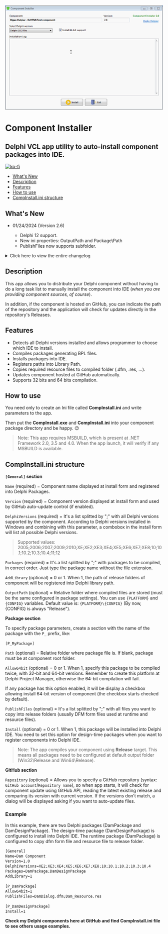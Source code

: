 ![Preview](images/app_preview.gif)

# Component Installer

## Delphi VCL app utility to auto-install component packages into IDE.

[![ko-fi](https://ko-fi.com/img/githubbutton_sm.svg)](https://ko-fi.com/C0C53LVFN)

- [What's New](#whats-new)
- [Description](#description)
- [Features](#features)
- [How to use](#how-to-use)
- [CompInstall.ini structure](#compinstallini-structure)

## What's New

- 01/24/2024 (Version 2.6)

  - Delphi 12 support.
  - New ini properties: OutputPath and Package\Path
  - PublishFiles now supports subfolder.

<details>
  <summary>Click here to view the entire changelog</summary>

- 09/12/2021 (Version 2.5)

   - Delphi 11 support.

- 03/25/2021 (Version 2.4)

   - As it is not a good practice to embed the Component Installer EXE in the GitHub component sources, the update of the GitHub repository has been modified to not update the Component Installer EXE, but only the configured component sources.
   - Removed backup functionality in GitHub auto-update.

- 02/01/2021 (Version 2.3)

   - Fixed sub-folders creation (missing) when extracting files on GitHub update.
   - New backup folder on GitHub update (actual folder will be renamed using date and time sufix).

- 12/18/2020 (Version 2.2)

   - Fixed call to rsvars.bat when Delphi is installed in a path containing spaces characters.

- 10/31/2020 (Version 2.1)

   - Included Delphi 10.4 Sydney support.
   - Implemented verification of the 64-bit Delphi compiler existence when the 64-bit flag was set.

- 10/26/2020 (Version 2.0)

   - Compilation process now uses thread.
   - GitHub auto-update supporting.

- 05/03/2020 (Version 1.2)

   - Fixed RegisterBPL method because Delphi XE5 or below use "RAD Studio" public folder instead "Embarcadero\Studio".

- 02/15/2019 (Version 1.1)

   - Removed Allow64bit parameter in the General section. The app will detect this parameter automatically when appears at any package parameter.
   
</details>

## Description

This app allows you to distribute your Delphi component without having to do a long task list to manually install the component into IDE (*when you are providing component sources, of course*).

In addition, if the component is hosted on GitHub, you can indicate the path of the repository and the application will check for updates directly in the repository's Releases.

## Features

- Detects all Delphi versions installed and allows programmer to choose which IDE to install.
- Compiles packages generating BPL files.
- Installs packages into IDE.
- Registers paths into Library Path.
- Copies required resource files to compiled folder (.dfm, .res, ...).
- Updates component hosted at GitHub automatically.
- Supports 32 bits and 64 bits compilation.

## How to use

You need only to create an Ini file called **CompInstall.ini** and write parameters to the app.

Then put the **CompInstall.exe** and **CompInstall.ini** into your component package directory and be happy. :wink:

> Note: This app requires MSBUILD, which is present at .NET Framework 2.0, 3.5 and 4.0. When the app launch, it will verify if any MSBUILD is available.

## CompInstall.ini structure

**`[General]` section**

`Name` (required) = Component name displayed at install form and registered into Delphi Packages.

`Version` (required) = Component version displayed at install form and used by GitHub auto-update control (if enabled).

`DelphiVersions` (required) = It's a list splitted by ";" with all Delphi versions supported by the component. According to Delphi versions installed in Windows and combining with this parameter, a combobox in the install form will list all possible Delphi versions.

> Supported values: 2005;2006;2007;2009;2010;XE;XE2;XE3;XE4;XE5;XE6;XE7;XE8;10;10.1;10.2;10.3;10.4;11;12

`Packages` (required) = It's a list splitted by ";" with packages to be compiled, in correct order. Just type the package name without the file extension.

`AddLibrary` (optional) = 0 or 1. When 1, the path of release folders of component will be registered into Delphi library path.

`OutputPath` (optional) = Relative folder where compiled files are stored (must be the same configured in package settings). You can use `{PLATFORM}` and `{CONFIG}` variables. Default value is: `{PLATFORM}\{CONFIG}` (By now, {CONFIG} is always "Release").

**Package section**

To specify package parameters, create a section with the name of the package with the `P_` prefix, like:

`[P_MyPackage]`

`Path` (optional) = Relative folder where package file is. If blank, package must be at component root folder.

`Allow64bit` (optional) = 0 or 1. When 1, specify this package to be compiled twice, with 32-bit and 64-bit versions. Remember to create this platform at Delphi Project Manager, otherwise the 64-bit compilation will fail.

If any package has this option enabled, it will be display a checkbox allowing install 64-bit version of component (the checkbox starts checked by default).

`PublishFiles` (optional) = It's a list splitted by ";" with all files you want to copy into release folders (usually DFM form files used at runtime and resource files).

`Install` (optional) = 0 or 1. When 1, this package will be installed into Delphi IDE. You need to set this option for design-time packages when you want to register components into Delphi IDE.

>Note: The app compiles your component using **Release** target. This means all packages need to be configured at default output folder (Win32\Release and Win64\Release).

**GitHub section**

`Repository` (optional) = Allows you to specify a GitHub repository (syntax: `GitHub account`/`Repository name`), so when app starts, it will check for component update using GitHub API, reading the latest existing release and comparing its version with current version. If the versions don't match, a dialog will be displayed asking if you want to auto-update files.

### Example

In this example, there are two Delphi packages (DamPackage and DamDesignPackage). The design-time package (DamDesignPackage) is configured to install into Delphi IDE. The runtime package (DamPackage) is configured to copy dfm form file and resource file to release folder.

```
[General]
Name=Dam Component
Version=1.0
DelphiVersions=XE2;XE3;XE4;XE5;XE6;XE7;XE8;10;10.1;10.2;10.3;10.4
Packages=DamPackage;DamDesignPackage
AddLibrary=1

[P_DamPackage]
Allow64bit=1
PublishFiles=DamDialog.dfm;Dam_Resource.res

[P_DamDesignPackage]
Install=1
```

**Check my Delphi components here at GitHub and find CompInstall.ini file to see others usage examples.**
